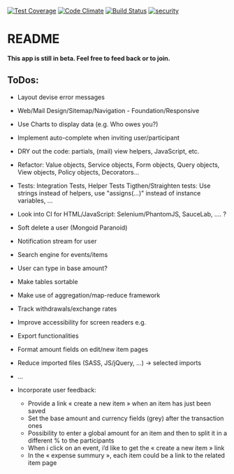 [![Test Coverage](https://codeclimate.com/github/Elyasin/Come-Malaka-Expenses/badges/coverage.svg)](https://codeclimate.com/github/Elyasin/Come-Malaka-Expenses) [![Code Climate](https://codeclimate.com/github/Elyasin/Come-Malaka-Expenses/badges/gpa.svg)](https://codeclimate.com/github/Elyasin/Come-Malaka-Expenses) [![Build Status](https://travis-ci.org/Elyasin/Come-Malaka-Expenses.svg?branch=master)](https://travis-ci.org/Elyasin/Come-Malaka-Expenses) [![security](https://hakiri.io/github/Elyasin/Come-Malaka-Expenses/master.svg)](https://hakiri.io/github/Elyasin/Come-Malaka-Expenses/master)

# README

**This app is still in beta. Feel free to feed back or to join.**

## ToDos:

 * Layout devise error messages

 * Web/Mail Design/Sitemap/Navigation - Foundation/Responsive

 * Use Charts to display data (e.g. Who owes you?)

 * Implement auto-complete when inviting user/participant

 * DRY out the code: partials, (mail) view helpers, JavaScript, etc.

 * Refactor:
 		Value objects, Service objects, Form objects, Query objects, View objects, Policy objects, Decorators...

 * Tests: Integration Tests, Helper Tests
 		Tigthen/Straighten tests: Use strings instead of helpers, use "assigns(...)" instead of instance variables, ...

 * Look into CI for HTML/JavaScript: Selenium/PhantomJS, SauceLab, .... ?

 * Soft delete a user (Mongoid Paranoid)

 * Notification stream for user

 * Search engine for events/items

 * User can type in base amount?

 * Make tables sortable

 * Make use of aggregation/map-reduce framework

 * Track withdrawals/exchange rates

 * Improve accessibility for screen readers e.g.

 * Export functionalities

 * Format amount fields on edit/new item pages

 * Reduce imported files (SASS, JS/jQuery, ...) -> selected imports

 * ...

 * Incorporate user feedback:
 	* Provide a link « create a new item » when an item has just been saved
 	* Set the base amount and currency fields (grey) after the transaction ones
 	* Possibility to enter a global amount for an item and then to split it in a different % to the participants
 	* When i click on an event, i’d like to get the « create a new item » link
 	* In the « expense summury », each item could be a link to the related item page
